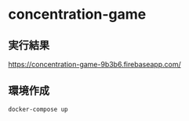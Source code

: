 # concentration-game

## 実行結果
https://concentration-game-9b3b6.firebaseapp.com/

## 環境作成
```
docker-compose up
```
